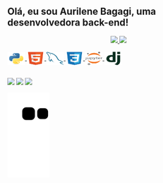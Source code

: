 ## Olá, eu sou Aurilene Bagagi, uma desenvolvedora back-end!
<div align="center">
  <a href="https://github.com/AurileneBagagi">
  <img height="160em" src="https://github-readme-streak-stats.herokuapp.com/?user=AurileneBagagi&theme=github-dark-blue"/>
  <img height="160em" src="https://github-readme-stats.vercel.app/api/top-langs/?username=AurileneBagagi&layout=compact&langs_count=24&theme=github_dark&count_private=true"/>
</div>

<div style="display: inline_block"><br>
  <img align="center" alt="Auri-Python" height="30" width="40" src="https://raw.githubusercontent.com/devicons/devicon/master/icons/python/python-original.svg">
  <img align="center" alt="Auri-HTML" height="30" width="40" src="https://raw.githubusercontent.com/devicons/devicon/master/icons/html5/html5-original.svg">
  <img align="center" alt="Auri-MySQL" height="30" width="40" src="https://raw.githubusercontent.com/devicons/devicon/master/icons/mysql/mysql-original.svg">
  <img align="center" alt="Auri-CSS" height="30" width="40" src="https://raw.githubusercontent.com/devicons/devicon/master/icons/css3/css3-original.svg">
  <img align="center" alt="Auri-Jupyter" height="30" width="40" src="https://raw.githubusercontent.com/devicons/devicon/master/icons/jupyter/jupyter-original-wordmark.svg">
  <img align="center" alt="Auri-Django" height="30" width="40" src="https://raw.githubusercontent.com/devicons/devicon/master/icons/django/django-plain.svg">
  
  ##
 
<div> 
  <a href="https://instagram.com/aurilenebagagi" target="_blank"><img src="https://img.shields.io/badge/-Instagram-%23E4405F?style=for-the-badge&logo=instagram&logoColor=white" target="_blank"></a>
  <a href ="mailto:aurilenebagagi@gmail.com"><img src="https://img.shields.io/badge/-Gmail-%23333?style=for-the-badge&logo=gmail&logoColor=white" target="_blank"></a>
  <a href="https://www.linkedin.com/in/aurilenebagagi/" target="_blank"><img src="https://img.shields.io/badge/-LinkedIn-%230077B5?style=for-the-badge&logo=linkedin&logoColor=white" target="_blank"></a> 

![Snake animacao](https://github.com/AurileneBagagi/AurileneBagagi/blob/output/github-contribution-grid-snake.svg)
 
</div>
